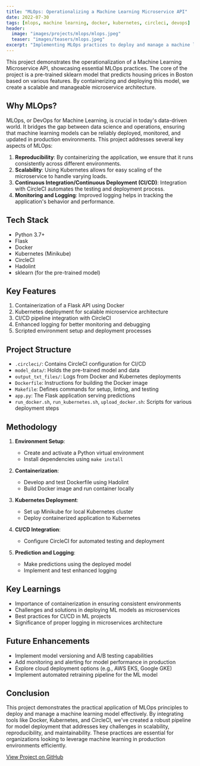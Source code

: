 ```yaml
---
title: "MLOps: Operationalizing a Machine Learning Microservice API"
date: 2022-07-30
tags: [mlops, machine learning, docker, kubernetes, circleci, devops]
header:
  image: "images/projects/mlops/mlops.jpeg"
  teaser: "images/teasers/mlops.jpeg"
excerpt: "Implementing MLOps practices to deploy and manage a machine learning model as a microservice."
---
```



This project demonstrates the operationalization of a Machine Learning Microservice API, showcasing essential MLOps practices. The core of the project is a pre-trained sklearn model that predicts housing prices in Boston based on various features. By containerizing and deploying this model, we create a scalable and manageable microservice architecture.

## Why MLOps?

MLOps, or DevOps for Machine Learning, is crucial in today's data-driven world. It bridges the gap between data science and operations, ensuring that machine learning models can be reliably deployed, monitored, and updated in production environments. This project addresses several key aspects of MLOps:

1. **Reproducibility**: By containerizing the application, we ensure that it runs consistently across different environments.
2. **Scalability**: Using Kubernetes allows for easy scaling of the microservice to handle varying loads.
3. **Continuous Integration/Continuous Deployment (CI/CD)**: Integration with CircleCI automates the testing and deployment process.
4. **Monitoring and Logging**: Improved logging helps in tracking the application's behavior and performance.

## Tech Stack

- Python 3.7+
- Flask
- Docker
- Kubernetes (Minikube)
- CircleCI
- Hadolint
- sklearn (for the pre-trained model)

## Key Features

1. Containerization of a Flask API using Docker
2. Kubernetes deployment for scalable microservice architecture
3. CI/CD pipeline integration with CircleCI
4. Enhanced logging for better monitoring and debugging
5. Scripted environment setup and deployment processes

## Project Structure

- `.circleci/`: Contains CircleCI configuration for CI/CD
- `model_data/`: Holds the pre-trained model and data
- `output_txt_files/`: Logs from Docker and Kubernetes deployments
- `Dockerfile`: Instructions for building the Docker image
- `Makefile`: Defines commands for setup, linting, and testing
- `app.py`: The Flask application serving predictions
- `run_docker.sh`, `run_kubernetes.sh`, `upload_docker.sh`: Scripts for various deployment steps

## Methodology

1. **Environment Setup**: 
   - Create and activate a Python virtual environment
   - Install dependencies using `make install`

2. **Containerization**:
   - Develop and test Dockerfile using Hadolint
   - Build Docker image and run container locally

3. **Kubernetes Deployment**:
   - Set up Minikube for local Kubernetes cluster
   - Deploy containerized application to Kubernetes

4. **CI/CD Integration**:
   - Configure CircleCI for automated testing and deployment

5. **Prediction and Logging**:
   - Make predictions using the deployed model
   - Implement and test enhanced logging

## Key Learnings

- Importance of containerization in ensuring consistent environments
- Challenges and solutions in deploying ML models as microservices
- Best practices for CI/CD in ML projects
- Significance of proper logging in microservices architecture

## Future Enhancements

- Implement model versioning and A/B testing capabilities
- Add monitoring and alerting for model performance in production
- Explore cloud deployment options (e.g., AWS EKS, Google GKE)
- Implement automated retraining pipeline for the ML model

## Conclusion

This project demonstrates the practical application of MLOps principles to deploy and manage a machine learning model effectively. By integrating tools like Docker, Kubernetes, and CircleCI, we've created a robust pipeline for model deployment that addresses key challenges in scalability, reproducibility, and maintainability. These practices are essential for organizations looking to leverage machine learning in production environments efficiently.

[View Project on GitHub](https://github.com/CtripleU/mlops-project.git)